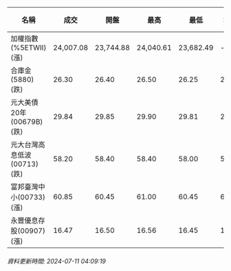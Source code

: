 | 名稱 | 成交 | 開盤 | 最高 | 最低 | 均價 | 成交金額(億) | 昨收 | 漲跌幅 | 漲跌 | 總量 | 昨量 | 振幅 |
| -------- | -------- | -------- | -------- |-------- | -------- | -------- |-------- |-------- |-------- | -------- | -------- |-------- |
|加權指數(%5ETWII) (漲)|24,007.08|23,744.88|24,040.61|23,682.49|-|5,130.26|23,900.08|0.45%|107.00|10,643,658|0|1.50%|
|合庫金(5880) (跌)|26.30|26.40|26.50|26.25|26.32|3.09|26.40|0.38%|0.10|11,727|8,712|0.95%|
|元大美債20年(00679B) (跌)|29.84|29.85|29.90|29.81|29.84|17.39|29.90|0.20%|0.06|58,284|46,946|0.30%|
|元大台灣高息低波(00713) (跌)|58.20|58.40|58.40|58.00|58.20|7.96|58.40|0.34%|0.20|13,682|18,900|0.68%|
|富邦臺灣中小(00733) (漲)|60.85|60.45|61.00|60.45|60.83|0.971|60.60|0.41%|0.25|1,596|2,240|0.91%|
|永豐優息存股(00907) (漲)|16.47|16.50|16.56|16.45|16.50|0.276|16.45|0.12%|0.02|1,672|3,013|0.67%|
###### 資料更新時間: 2024-07-11 04:09:19